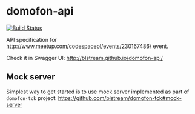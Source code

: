 # domofon-api
[![Build Status](https://travis-ci.org/blstream/domofon-api.svg?branch=gh-pages)](https://travis-ci.org/blstream/domofon-api)

API specification for http://www.meetup.com/codespacepl/events/230167486/ event.

Check it in Swagger UI: http://blstream.github.io/domofon-api/

## Mock server

Simplest way to get started is to use mock server implemented as part of `domofon-tck` project: https://github.com/blstream/domofon-tck#mock-server 
